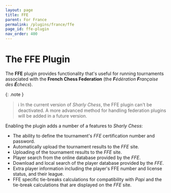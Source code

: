 ```yaml
---
layout: page
title: FFE
parent: For France
permalink: /plugins/france/ffe
page_id: ffe-plugin
nav_order: 400
---
```


# The FFE Plugin

The **FFE** plugin provides functionality that's useful for running tournaments associated with the **French Chess Federation** (the _**F**édération **F**rançaise des **É**checs_).

{: .note }
> :information_source: In the current version of _Sharly Chess_, the FFE plugin can't be deactivated. A more advanced method for handling federation plugins will be added in a future version.

Enabling the plugin adds a number of a features to _Sharly Chess_:

- The ability to define the tournament's _FFE_ certification number and password.
- Automatically upload the tournament results to the _FFE_ site.
- Uploading of the tournament results to the _FFE_ site.
- Player search from the online database provided by the _FFE_.
- Download and local search of the player database provided by the _FFE_.
- Extra player information including the player's FFE number and license status, and their league.
- FFE specific tie-breaks calculations for compatibility with _Papi_ and the tie-break calculations that are displayed on the _FFE_ site.
